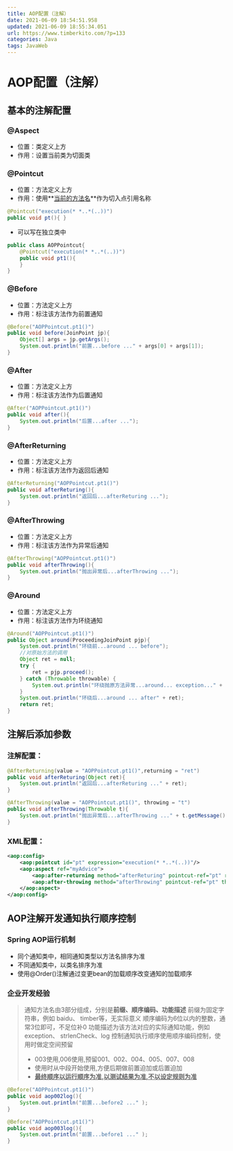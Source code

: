 ```yaml
---
title: AOP配置（注解）
date: 2021-06-09 18:54:51.958
updated: 2021-06-09 18:55:34.051
url: https://www.timberkito.com/?p=133
categories: Java
tags: JavaWeb
---
```


# AOP配置（注解）

## 基本的注解配置

### @Aspect

- 位置：类定义上方
- 作用：设置当前类为切面类

### @Pointcut

- 位置：方法定义上方
- 作用：使用**<u>当前的方法名</u>**作为切入点引用名称

```java
@Pointcut("execution(* *..*(..))")
public void pt(){ }
```

- 可以写在独立类中

```java
public class AOPPointcut{
    @Pointcut("execution(* *..*(..))")
    public void pt1(){
    }
}
```

### @Before

- 位置：方法定义上方
- 作用：标注该方法作为前置通知

```java
@Before("AOPPointcut.pt1()")
public void before(JoinPoint jp){
    Object[] args = jp.getArgs();
    System.out.println("前置...before ..." + args[0] + args[1]);
}
```

### @After

- 位置：方法定义上方
- 作用：标注该方法作为后置通知

```java
@After("AOPPointcut.pt1()")
public void after(){
    System.out.println("后置...after ...");
}
```

### @AfterReturning

- 位置：方法定义上方
- 作用：标注该方法作为返回后通知

```java
@AfterReturning("AOPPointcut.pt1()")
public void afterReturing(){
    System.out.println("返回后...afterReturing ...");
}
```

### @AfterThrowing

- 位置：方法定义上方
- 作用：标注该方法作为异常后通知

```java
@AfterThrowing("AOPPointcut.pt1()")
public void afterThrowing(){
    System.out.println("抛出异常后...afterThrowing ...");
}
```

### @Around

- 位置：方法定义上方
- 作用：标注该方法作为环绕通知

```java
@Around("AOPPointcut.pt1()")
public Object around(ProceedingJoinPoint pjp){
    System.out.println("环绕前...around ... before");
    //对原始方法的调用
    Object ret = null;
    try {
        ret = pjp.proceed();
    } catch (Throwable throwable) {
        System.out.println("环绕抛原方法异常...around... exception..." + throwable.getMessage());
    }
    System.out.println("环绕后...around ... after" + ret);
    return ret;
}
```

## 注解后添加参数

### 注解配置：

```java
@AfterReturning(value = "AOPPointcut.pt1()",returning = "ret")
public void afterReturing(Object ret){
    System.out.println("返回后...afterReturing ..." + ret);
}
```

```java
@AfterThrowing(value = "AOPPointcut.pt1()", throwing = "t")
public void afterThrowing(Throwable t){
    System.out.println("抛出异常后...afterThrowing ..." + t.getMessage());
}
```

### XML配置：

```xml
<aop:config>
    <aop:pointcut id="pt" expression="execution(* *..*(..))"/>
    <aop:aspect ref="myAdvice">
        <aop:after-returning method="afterReturing" pointcut-ref="pt" returning="ret"/>
        <aop:after-throwing method="afterThrowing" pointcut-ref="pt" throwing="t"/>
    </aop:aspect>
</aop:config>
```

## AOP注解开发通知执行顺序控制

### Spring AOP运行机制

- 同个通知类中，相同通知类型以方法名排序为准
- 不同通知类中，以类名排序为准
- 使用@Order()注解通过变更bean的加载顺序改变通知的加载顺序

### 企业开发经验

> 通知方法名由3部分组成，分别是**前缀、顺序编码、功能描述**
> 前缀为固定字符串，例如 baidu、 timber等，无实际意义
> 顺序编码为6位以内的整数，通常3位即可，不足位补0
> 功能描述为该方法对应的实际通知功能，例如 exception、 strlenCheck、log
> 控制通知执行顺序使用顺序编码控制，使用时做定空间预留
>
> - 003使用,006使用,预留001、002、004、005、007、008
> - 使用时从中段开始使用,方便后期做前置迫加或后置迫加
> - **<u>最终顺序以运行顺序为准,以测试结果为准,不以设定规则为准</u>**

```java
@Before("AOPPointcut.pt1()")
public void aop002log(){
    System.out.println("前置...before2 ..." );
}

@Before("AOPPointcut.pt1()")
public void aop003log(){
    System.out.println("前置...before1 ..." );
}
```